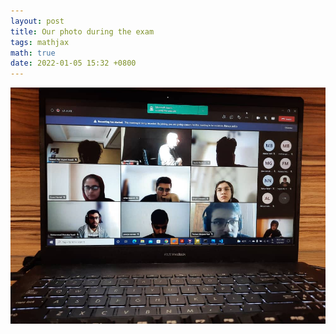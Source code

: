 ```yaml
---
layout: post
title: Our photo during the exam
tags: mathjax
math: true
date: 2022-01-05 15:32 +0800
---
```

![name](/assets/images/class.jpeg)